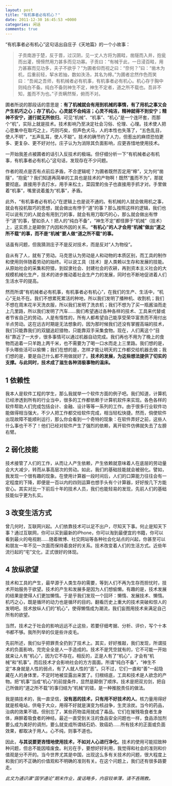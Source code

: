 ```yaml
---
layout: post
title: "有机事者必有机心？"
date: 2011-12-30 16:45:53 +0000
categories: 闲话
comments: true
---
```


“有机事者必有机心”这句话出自庄子《天地篇》的一个小故事：
> 子贡南游于楚，反于晋，过汉阴，见一丈人方将为圃畦，凿隧而入井，抱瓮而出灌，愲愲然用力甚多而见功寡。子贡曰：“有械于此，一日浸百畦，用力甚寡而见功多，夫子不欲乎？”为圃者仰而视之曰：“奈何？”曰：“凿木为机，后重前轻，挈水若抽，数如泆汤，其名为槔。”为圃者忿然作色而笑曰：“吾闻之吾师，有机械者必有机事，有机事者必有机心。机心存于胸中则纯白不备。纯白不备则神生不定，神生不定者，道之所不载也。吾非不知，羞而不为也。”子贡瞒然惭，俯而不对。

圃者所说的那段话的意思是：**有了机械就会有用到机械的事情，有了用机之事又会产生机巧之心；存了机心，心灵就不会纯洁；心灵不纯洁，精神就得不到安宁；精神不安宁，道行就无所依归**。可见“机械”、“机事”、“机心”是一个连环套，而那个“机”，实际上就是技术。技术影响乃至决定社会习俗、伦理、心理。技术使人把心思集中在取巧之上，巧则巧矣，但声色犬马，人的本性也失落了，“五色乱目，使人不明”，“五声乱耳，使人不聪”。技术的确节约了人力，但惹出的麻烦恐怕更多、更复杂、更不好对付。庄子认为为消除其负面影响，应更吝惜地使用技术。

<!--more-->

一开始我差点被圃者的话引入反技术的极端。但仔细分析一下“有机械者必有机事，有机事者必有机心”这句话，发现存在不少问题。

作者的观点是否有点前后矛盾，不合逻辑呢？为圃者既然否定用“槔”，又为何“凿隧”，“抱瓮”？我们知道再简单的工具也是技术的产物啊！既然“羞而不为”，那就要彻底。直接用手去打水，用手来松土，菜园里的虫子也直接用手抓才对。手里做着“机事”，嘴里说着羞为“机事”，矛盾。

此外，“有机事者必有机心”在逻辑上也是说不通的。有机械的人就会做用机之事，就会有投机取巧的思想，就会做出有悖于“道”的事？那么按照这样的逻辑，我们也可以说有刀的人就会有用到刀的事，就会有用刀取巧的心，那么就会做出有悖于“道”的事，譬如杀人！把人的“纯白不备”，“神生不定”都怪罪于“机械”（技术）上，这实质上是颠倒了内因和外因的关系。**“有机心”的人才会用“机械”做出“道之所不载”的事，而不是“机械”要人做“道之所不载”的事。**

话虽有问题，但我猜测庄子不是反对技术，而是反对“人为物役”。

自从有了人，就有了劳动。马克思认为劳动是人和动物的本质区别，而工具的制作和使用则伴随着劳动的始终。可以说工具（技术）是人类赖以生存和发展的技能。从原始社会的采集和狩猎，到奴隶社会、封建社会的农耕，再到资本主义社会的大规模机械化生产，技术的进步推动着社会生产力的发展，同时也不断地促进着人们生活水平的提高。

然而所谓“有机械者必有机事，有机事者必有机心”，在我们的生产、生活中，“机心”无处不在。我们不想累死累活的种地，所以我们发明了播种机、收割机；我们不想在周末花半天洗衣服，所以我们发明了洗衣机；我们不想为了买一瓶酱油而走上几里路，所以我们发明了汽车……我们希望通过各种各样的技术、工具来代替或者节省自己的劳动。人是有惰性的，所有人都希望自己能享受荣华富贵而不用付出半点劳动。这在远古时期是无法想象的，因为那时候我们还没有掌握高端的技术，我们只能靠我们的双腿追赶猎物，只能靠双手采集食物。现在，人们离这个“目标”靠近了一大步，很多事情可以通过机器自动完成。我们再也不用为了晚上的食物而追着一只羊跑上两千米，也不需要为了喝一口水而走上三里路。我们想的是，手头哪些活可以偷懒；我们在想的是，怎样才能让明天的工作都交给机器去做；我们想的是，要是自己什么都不用做就好了。**技术的发展，为这些想法提供了切实的支撑。与此同时，技术成了滋生各种消极事物的温床。**

## 1 依赖性

我本人是软件工程的学生，那么我就举一个软件方面的例子吧。我们知道，计算机已经渗透到所有的行业当中，很多的工作都依赖于计算机软件来实现。各色各样的软件帮助人们完成包括会计、金融、设计等等一系列的工作。由于很多行业软件功能做得相当强大，不少人把工作都交给软件完成，相当轻松快捷。然而，倘使软件出现故障不能顺利运行，那么你会看到一个奇特的现象：在软件弄好之前，这些人什么事也干不了！他们已经对软件产生了强烈的依赖，离开软件仿佛就失去了左膀右臂。

## 2 弱化技能

技术接管了人们的工作，从而让人产生依赖，产生依赖就意味着人在底层的劳动量会大大减少，转而从事高层次的劳动。如此，我们的基础技能就会被弱化。譬如，我发现一个很有趣的现象。在使用计算器一段时间后，人们的口算能力往往会有一定程度的下降，即便是一百以内的四则运算也想手头有个计算器，好好按几下方能安心。其实对比一下前后十年的技术人员，我们也能轻易的发现，先前人们的基础技能似乎更为扎实。

## 3 改变生活方式

曾几何时，互联网兴起。人们依靠技术可以足不出户，尽知天下事。何止是知天下事？通过互联网，你可以买到最新的iPhone，你可以淘到最便宜的书籍，你可以看到最火的电视剧……随着微博、社交网站等各种社会化站点的兴起，你甚至可以和朋友一年不见一次面而保持着良好的关系。技术改变着人们的生活方式。近些年流行起的“宅”文化，正式很好的体现。

## 4 放纵欲望

技术和工具的产生，最早源于人类生存的需要，等到人们不再为生存而担忧时，技术开始服务于欲望。技术的产生和发展多是因为人们想偷懒。有趣的是，技术发展的结果是使得人们更加懒惰。于是乎我们发现一个回环：懒惰、发展技术、懒惰。机巧之心，既是循环的动力也是循环的目的。翻看历史上重大的技术突破和惊人的发明吧。技术放纵人们的“机心”，使得懒惰成为潮流，我们妄图用技术来满足自己所有的欲望。

当然，技术之于社会的影响远远不止这些，若要仔细考据、分析、评价，写个十本书都不够。我所列举的仅是些许皮毛。

先前所述，我们似乎把罪责全扔到了技术上。其实，好好推敲，我们发现，所谓技术的负面影响，完完全全是人一手造成的。技术不是凭空就有的，它不可能一开始就来让人有“机心”，因为它不存在。相反的，正是人有了“机心”，才会有“机械”和“机事”。而后技术才会影响社会的方方面面。所谓“纯白不备”，“神生不定”本身就是人性的弱点，有了人就人性的“恶”。只不过，它们一直和“善”一起隐藏在人的身体里，不定时地被显露出来罢了。归根结底，工具和技术是人欲念的产物。把“机事”当成“机心”的前提条件，显然是颠倒了顺序。技术是把双刃剑，把自己所做的“道之所不载”的事归结为“机械”的错，是一种推脱责任的做法。

我是搞技术的，我一直坚信，**没有恶的技术，只有用不好技术的人**。核力量用得好就是核电站，供电于大众，用得不好就是演变为核战争，生灵涂炭。当今的药品，治病的效果不错。但别忘了，某些药物滥用就成了毒品。它们在摧残吸食者生身体，麻醉着吸食者的神经。最近一直受到关注的食品安全问题也一样，食品添加剂要么成为美好的调剂，要么就变成所谓结石奶、致癌奶……所有技术的正面或负面效果，都取决于用人。心不纯，则事不道也。

因此，**与其说要更吝惜地使用技术，不如对人心进行净化**。技术的使用可能招致种种问题，但总不能因噎废食。利刃在手，要想好好利用，我觉得和社会的准则和价值观是分不开的。当今世界尤其是中国，出现这么多有关技术的问题，很大程度上和我们的不正确的价值观和不明确的准则有关。在这个问题上，我们还有很多路要走。

_此文为通识课“国学通论”期末作业，废话略多，内容较单薄，请不吝赐教。_
